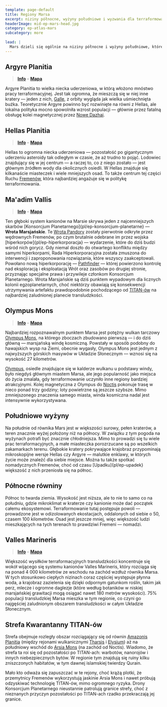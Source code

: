 ```yaml
---
template: page-default
title: Regiony Marsa
excerpt: niziny północne, wyżyny południowe i wyzwania dla terraformowania.
headerImage: mid-ep-mars-head.jpg
category: ep-atlas-mars
subcategory: more
      
lead: |
  Mars dzieli się ogólnie na niziny północne i wyżyny południowe, które w wielu miejscach oddzielone są widowiskowymi klifami sięgającymi nawet dwóch kilometrów wysokości. Planeta ma pory roku, podobnie jak Ziemia, a na obu biegunach znajdują się trwałe czapy lodowe, które przetrwały mimo sukcesów transludzkości w ocieplaniu klimatu. Oba obszary stanowią wyzwanie dla terraformowania. Północne równiny są otwarte i smagane wiatrem, natomiast surowe południowe wyżyny pozostają trudnym terenem, na którym życie z trudem się utrzymuje. Mimo to odporne ziemskie gatunki, takie jak kaktusy i sukulenty, potrafią rosnąć w niektórych miejscach.
---
```

## Argyre Planitia
> **[Info](https://pl.wikipedia.org/wiki/Argyre_Planitia)** - **[Mapa](https://planetarynames.wr.usgs.gov/Feature/371)**

Argyre Planitia to wielka niecka uderzeniowa, w którą włożono mnóstwo pracy terraformacyjnej. Jest tak ogromna, że mieszczą się w niej inne kratery — jeden z nich, [Galle](https://planetarynames.wr.usgs.gov/Feature/2080), z orbity wygląda jak wielka uśmiechnięta buźka. Teoretycznie Argyre powinno być rozwinięte na równi z Hellas, ale lokalna polityka mocno spowolniła wzrost populacji — głównie przez fatalną obsługę kolei magnetycznej przez [Nowe Dazhai](#).

## Hellas Planitia
> **[Info](https://pl.wikipedia.org/wiki/Hellas_Planitia)** - **[Mapa](https://planetarynames.wr.usgs.gov/Feature/2432)**

Hellas to ogromna niecka uderzeniowa — pozostałość po gigantycznym uderzeniu asteroidy tak odległym w czasie, że aż trudno to pojąć. Lodowiec znajdujący się w jej centrum — a raczej to, co z niego zostało — jest głównym źródłem wody dla okolicznych osiedli. W Hellas znajduje się kilkanaście miasteczek i wiele mniejszych osad. To także centrum tej części Ruchu [Fremenów](#), która najbardziej angażuje się w politykę terraformowania.

## Ma'adim Vallis

> **[Info](https://pl.wikipedia.org/wiki/Ma%27adim_Vallis)** - **[Mapa](https://planetarynames.wr.usgs.gov/Feature/3772)**

Ten głęboki system kanionów na Marsie skrywa jeden z najcenniejszych skarbów [Konsorcjum Planetarnego]{pl/ep-konsorcjum-planetarne} — **Wrota Marsjańskie**. Te [Wrota Pandory](#) zostały pierwotnie odkryte przez wędrownych Fremenów, po czym brutalnie odebrane im przez wojska [hiperkorpów]{pl/ep-hiperkorporacja} — wydarzenie, które do dziś budzi wśród nich gorycz. Gdy niemal doszło do otwartego konfliktu między samymi hiperkorpami, Rada Hiperkorporacyjna została zmuszona do interwencji i zaproponowania rozwiązania, które wszyscy zaakceptowali. Powołano nową hiperkorporację — [Pathfinder](#) — której powierzono kontrolę nad eksploracją i eksploatacją Wrót oraz zasobów po drugiej stronie, przyznając specjalne prawa i przywileje członkom Konsorcjum Planetarnego. Wrota Marsjańskie są dziś punktem wypadowym dla licznych kolonii egzoplanetarnych, choć niektórzy obawiają się konsekwencji utrzymywania artefaktu prawdopodobnie pochodzącego od [TITAN-ów](#) na najbardziej zaludnionej planecie transludzkości.

## Olympus Mons
> **[Info](https://pl.wikipedia.org/wiki/Olympus_Mons)** - **[Mapa](https://planetarynames.wr.usgs.gov/Feature/4453)**

Najbardziej rozpoznawalnym punktem Marsa jest potężny wulkan tarczowy [Olympus Mons](#), na którego zboczach zbudowano pierwszą — i do dziś główną — marsjańską windę kosmiczną. Powstały w sposób podobny do hawajskich wysp na Ziemi, obecnie wygasły, Olympus Mons jest jednym z najwyższych górskich masywów w Układzie Słonecznym — wznosi się na wysokość 27 kilometrów.

[Olympus](#), osiedle znajdujące się w kalderze wulkanu u podstawy windy, było niegdyś głównym miastem Marsa, ale jego popularność jako miejsca do życia zmalała, gdy terraformowanie uczyniło inne regiony bardziej atrakcyjnymi. Kolej magnetyczna z Olympus do [Noctis](#) pokonuje trasę w nieco ponad trzy godziny; loty powietrzne są jeszcze szybsze. Mimo zmniejszonego znaczenia samego miasta, winda kosmiczna nadal jest intensywnie wykorzystywana.

## Południowe wyżyny

Na południe od równika Mars jest w większości surowy, pełen kraterów, a teren znacznie wyżej położony niż na północy. W związku z tym pogoda na wyżynach potrafi być znacznie chłodniejsza. Mimo to prowadzi się tu wiele prac terraformacyjnych, a małe miasteczka porozrzucane są po wszelkich zakamarkach terenu. Głębokie kratery pokrywające krajobraz przypominają mikroskopijne wersje Hellas czy Argyre — malutkie enklawy, w których życie może znaleźć dla siebie miejsce. Można tu także spotkać nomadycznych Fremenów, choć od czasu [Upadku]{pl/ep-upadek} większość z nich przeniosła się na północ.

## Północne równiny

Północ to twarda ziemia. Wysokość jest niższa, ale to nie to samo co na południu, gdzie mikroklimat w kraterze czy kanionie może dać początek całemu ekosystemowi. Terraformowanie tutaj postępuje powoli — prowadzone jest w odizolowanych ekostacjach, oddalonych od siebie o 50, czasem 100 kilometrów. Osad jest jeszcze mniej, więc większość ludzi mieszkających na tych terenach to prawdziwi Fremeni — nomadzi.

## Valles Marineris
> **[Info](https://pl.wikipedia.org/wiki/Valles_Marineris)** - **[Mapa](https://planetarynames.wr.usgs.gov/Feature/6288)**

Większość wysiłków terraformacyjnych transludzkości koncentruje się wokół wijącego się systemu kanionów Valles Marineris, który rozciąga się na ponad 4 000 kilometrów ze wschodu na zachód wzdłuż równika Marsa. W tych stosunkowo ciepłych nizinach coraz częściej występuje płynna woda, a krajobraz zazielenia się dzięki odpornym gatunkom roślin, takim jak perz, mlecze i ogromne daglezje (które według botaników w niskiej marsjańskiej grawitacji mogą osiągać nawet 180 metrów wysokości). 75% populacji transludzkiej Marsa mieszka w tym regionie, co czyni go najgęściej zaludnionym obszarem transludzkości w całym Układzie Słonecznym.

## Strefa Kwarantanny TITAN-ów

Strefa obejmuje rozległy obszar rozciągający się od równin [Amazonis Planitia](https://en.wikipedia.org/wiki/Amazonis_Planitia) (między rejonami wulkanicznymi [Tharsis](https://pl.wikipedia.org/wiki/Tharsis) i [Elysium](https://pl.wikipedia.org/wiki/Elysium_(region_na_Marsie))) aż na południowy wschód do [Arsia Mons](https://pl.wikipedia.org/wiki/Arsia_Mons) (na zachód od Noctis). Wiadomo, że strefa ta roi się od pozostałości po TITAN-ach: warbotów, nanorojów i innych niebezpiecznych bytów. W regionie tym znajdują się ruiny kilku zniszczonych habitatów, w tym dawnej islamskiej twierdzy Qurain.

Mało kto odważa się zapuszczać w te rejony, choć krążą plotki, że przemytnicy Fremenów wykorzystują jaskinie Arsia Mons i nawet próbują odzyskiwać technologię TITAN-ów, mimo ogromnego ryzyka. Drony Konsorcjum Planetarnego nieustannie patrolują granice strefy, choć z nieznanych przyczyn pozostałości po TITAN-ach rzadko przekraczają jej granice.

